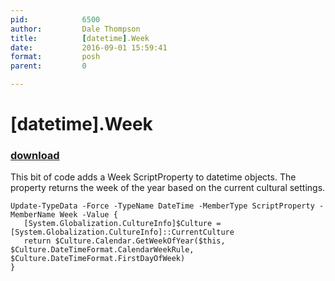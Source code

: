 ```yaml
---
pid:            6500
author:         Dale Thompson
title:          [datetime].Week
date:           2016-09-01 15:59:41
format:         posh
parent:         0

---
```


# [datetime].Week

### [download](//scripts/6500.ps1)

This bit of code adds a Week ScriptProperty to datetime objects. The property returns the week of the year based on the current cultural settings.

```posh
Update-TypeData -Force -TypeName DateTime -MemberType ScriptProperty -MemberName Week -Value {
   [System.Globalization.CultureInfo]$Culture = [System.Globalization.CultureInfo]::CurrentCulture
   return $Culture.Calendar.GetWeekOfYear($this, $Culture.DateTimeFormat.CalendarWeekRule, $Culture.DateTimeFormat.FirstDayOfWeek)
}

```
